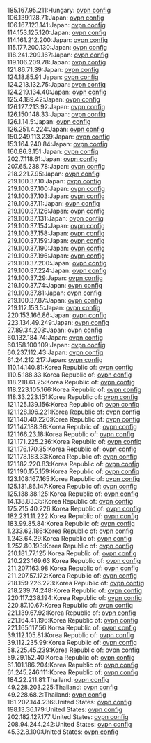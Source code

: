 185.167.95.211:Hungary: [ovpn config](vpn/185_167_95_211.ovpn)  
106.139.128.71:Japan: [ovpn config](vpn/106_139_128_71.ovpn)  
106.167.123.141:Japan: [ovpn config](vpn/106_167_123_141.ovpn)  
114.153.125.120:Japan: [ovpn config](vpn/114_153_125_120.ovpn)  
114.161.212.200:Japan: [ovpn config](vpn/114_161_212_200.ovpn)  
115.177.200.130:Japan: [ovpn config](vpn/115_177_200_130.ovpn)  
118.241.209.167:Japan: [ovpn config](vpn/118_241_209_167.ovpn)  
119.106.209.78:Japan: [ovpn config](vpn/119_106_209_78.ovpn)  
121.86.71.39:Japan: [ovpn config](vpn/121_86_71_39.ovpn)  
124.18.85.91:Japan: [ovpn config](vpn/124_18_85_91.ovpn)  
124.213.132.75:Japan: [ovpn config](vpn/124_213_132_75.ovpn)  
124.219.134.40:Japan: [ovpn config](vpn/124_219_134_40.ovpn)  
125.4.189.42:Japan: [ovpn config](vpn/125_4_189_42.ovpn)  
126.127.213.92:Japan: [ovpn config](vpn/126_127_213_92.ovpn)  
126.150.148.33:Japan: [ovpn config](vpn/126_150_148_33.ovpn)  
126.1.14.5:Japan: [ovpn config](vpn/126_1_14_5.ovpn)  
126.251.4.224:Japan: [ovpn config](vpn/126_251_4_224.ovpn)  
150.249.113.239:Japan: [ovpn config](vpn/150_249_113_239.ovpn)  
153.164.240.84:Japan: [ovpn config](vpn/153_164_240_84.ovpn)  
160.86.3.151:Japan: [ovpn config](vpn/160_86_3_151.ovpn)  
202.7.118.61:Japan: [ovpn config](vpn/202_7_118_61.ovpn)  
207.65.238.78:Japan: [ovpn config](vpn/207_65_238_78.ovpn)  
218.221.7.95:Japan: [ovpn config](vpn/218_221_7_95.ovpn)  
219.100.37.10:Japan: [ovpn config](vpn/219_100_37_10.ovpn)  
219.100.37.100:Japan: [ovpn config](vpn/219_100_37_100.ovpn)  
219.100.37.103:Japan: [ovpn config](vpn/219_100_37_103.ovpn)  
219.100.37.11:Japan: [ovpn config](vpn/219_100_37_11.ovpn)  
219.100.37.126:Japan: [ovpn config](vpn/219_100_37_126.ovpn)  
219.100.37.131:Japan: [ovpn config](vpn/219_100_37_131.ovpn)  
219.100.37.154:Japan: [ovpn config](vpn/219_100_37_154.ovpn)  
219.100.37.158:Japan: [ovpn config](vpn/219_100_37_158.ovpn)  
219.100.37.159:Japan: [ovpn config](vpn/219_100_37_159.ovpn)  
219.100.37.190:Japan: [ovpn config](vpn/219_100_37_190.ovpn)  
219.100.37.196:Japan: [ovpn config](vpn/219_100_37_196.ovpn)  
219.100.37.200:Japan: [ovpn config](vpn/219_100_37_200.ovpn)  
219.100.37.224:Japan: [ovpn config](vpn/219_100_37_224.ovpn)  
219.100.37.29:Japan: [ovpn config](vpn/219_100_37_29.ovpn)  
219.100.37.74:Japan: [ovpn config](vpn/219_100_37_74.ovpn)  
219.100.37.81:Japan: [ovpn config](vpn/219_100_37_81.ovpn)  
219.100.37.87:Japan: [ovpn config](vpn/219_100_37_87.ovpn)  
219.112.153.5:Japan: [ovpn config](vpn/219_112_153_5.ovpn)  
220.153.166.86:Japan: [ovpn config](vpn/220_153_166_86.ovpn)  
223.134.49.249:Japan: [ovpn config](vpn/223_134_49_249.ovpn)  
27.89.34.203:Japan: [ovpn config](vpn/27_89_34_203.ovpn)  
60.132.184.74:Japan: [ovpn config](vpn/60_132_184_74.ovpn)  
60.158.100.109:Japan: [ovpn config](vpn/60_158_100_109.ovpn)  
60.237.112.43:Japan: [ovpn config](vpn/60_237_112_43.ovpn)  
61.24.212.217:Japan: [ovpn config](vpn/61_24_212_217.ovpn)  
110.14.140.81:Korea Republic of: [ovpn config](vpn/110_14_140_81.ovpn)  
110.5.188.33:Korea Republic of: [ovpn config](vpn/110_5_188_33.ovpn)  
118.218.61.25:Korea Republic of: [ovpn config](vpn/118_218_61_25.ovpn)  
118.223.105.166:Korea Republic of: [ovpn config](vpn/118_223_105_166.ovpn)  
118.33.223.151:Korea Republic of: [ovpn config](vpn/118_33_223_151.ovpn)  
121.125.139.156:Korea Republic of: [ovpn config](vpn/121_125_139_156.ovpn)  
121.128.196.221:Korea Republic of: [ovpn config](vpn/121_128_196_221.ovpn)  
121.140.40.220:Korea Republic of: [ovpn config](vpn/121_140_40_220.ovpn)  
121.147.188.36:Korea Republic of: [ovpn config](vpn/121_147_188_36.ovpn)  
121.166.23.18:Korea Republic of: [ovpn config](vpn/121_166_23_18.ovpn)  
121.171.225.236:Korea Republic of: [ovpn config](vpn/121_171_225_236.ovpn)  
121.176.170.35:Korea Republic of: [ovpn config](vpn/121_176_170_35.ovpn)  
121.178.183.33:Korea Republic of: [ovpn config](vpn/121_178_183_33.ovpn)  
121.182.220.83:Korea Republic of: [ovpn config](vpn/121_182_220_83.ovpn)  
121.190.155.159:Korea Republic of: [ovpn config](vpn/121_190_155_159.ovpn)  
123.108.167.165:Korea Republic of: [ovpn config](vpn/123_108_167_165.ovpn)  
125.131.86.147:Korea Republic of: [ovpn config](vpn/125_131_86_147.ovpn)  
125.138.38.125:Korea Republic of: [ovpn config](vpn/125_138_38_125.ovpn)  
14.138.83.35:Korea Republic of: [ovpn config](vpn/14_138_83_35.ovpn)  
175.215.40.226:Korea Republic of: [ovpn config](vpn/175_215_40_226.ovpn)  
182.231.11.222:Korea Republic of: [ovpn config](vpn/182_231_11_222.ovpn)  
183.99.85.84:Korea Republic of: [ovpn config](vpn/183_99_85_84.ovpn)  
1.233.62.186:Korea Republic of: [ovpn config](vpn/1_233_62_186.ovpn)  
1.243.64.29:Korea Republic of: [ovpn config](vpn/1_243_64_29.ovpn)  
1.252.80.193:Korea Republic of: [ovpn config](vpn/1_252_80_193.ovpn)  
210.181.77.125:Korea Republic of: [ovpn config](vpn/210_181_77_125.ovpn)  
210.223.169.63:Korea Republic of: [ovpn config](vpn/210_223_169_63.ovpn)  
211.207.163.98:Korea Republic of: [ovpn config](vpn/211_207_163_98.ovpn)  
211.207.57.172:Korea Republic of: [ovpn config](vpn/211_207_57_172.ovpn)  
218.159.226.223:Korea Republic of: [ovpn config](vpn/218_159_226_223.ovpn)  
218.239.74.248:Korea Republic of: [ovpn config](vpn/218_239_74_248.ovpn)  
220.117.238.194:Korea Republic of: [ovpn config](vpn/220_117_238_194.ovpn)  
220.87.10.67:Korea Republic of: [ovpn config](vpn/220_87_10_67.ovpn)  
221.139.67.92:Korea Republic of: [ovpn config](vpn/221_139_67_92.ovpn)  
221.164.41.196:Korea Republic of: [ovpn config](vpn/221_164_41_196.ovpn)  
221.165.117.56:Korea Republic of: [ovpn config](vpn/221_165_117_56.ovpn)  
39.112.105.81:Korea Republic of: [ovpn config](vpn/39_112_105_81.ovpn)  
39.112.235.99:Korea Republic of: [ovpn config](vpn/39_112_235_99.ovpn)  
58.225.45.239:Korea Republic of: [ovpn config](vpn/58_225_45_239.ovpn)  
59.29.152.40:Korea Republic of: [ovpn config](vpn/59_29_152_40.ovpn)  
61.101.186.204:Korea Republic of: [ovpn config](vpn/61_101_186_204.ovpn)  
61.245.246.111:Korea Republic of: [ovpn config](vpn/61_245_246_111.ovpn)  
184.22.211.81:Thailand: [ovpn config](vpn/184_22_211_81.ovpn)  
49.228.203.225:Thailand: [ovpn config](vpn/49_228_203_225.ovpn)  
49.228.68.2:Thailand: [ovpn config](vpn/49_228_68_2.ovpn)  
161.202.144.236:United States: [ovpn config](vpn/161_202_144_236.ovpn)  
198.13.36.179:United States: [ovpn config](vpn/198_13_36_179.ovpn)  
202.182.127.177:United States: [ovpn config](vpn/202_182_127_177.ovpn)  
208.94.244.242:United States: [ovpn config](vpn/208_94_244_242.ovpn)  
45.32.8.100:United States: [ovpn config](vpn/45_32_8_100.ovpn)  
